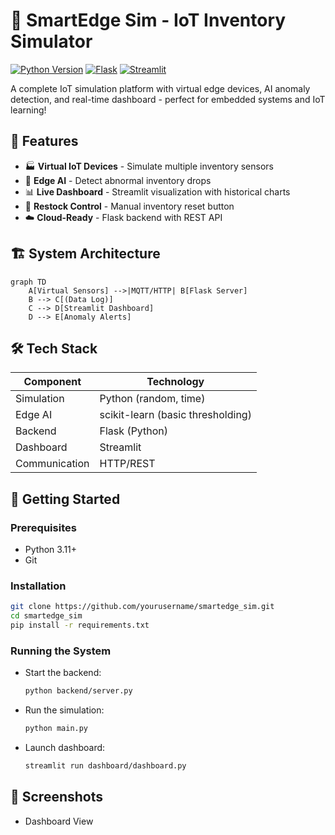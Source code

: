 # 🚀 SmartEdge Sim - IoT Inventory Simulator

[![Python Version](https://img.shields.io/badge/python-3.8%2B-blue)](https://www.python.org/)
[![Flask](https://img.shields.io/badge/Flask-2.0.1-green)](https://flask.palletsprojects.com/)
[![Streamlit](https://img.shields.io/badge/Streamlit-1.14.0-FF4B4B)](https://streamlit.io/)

A complete IoT simulation platform with virtual edge devices, AI anomaly detection, and real-time dashboard - perfect for embedded systems and IoT learning!

## 🌟 Features

- 🏭 **Virtual IoT Devices** - Simulate multiple inventory sensors
- 🧠 **Edge AI** - Detect abnormal inventory drops
- 📊 **Live Dashboard** - Streamlit visualization with historical charts
- 🔄 **Restock Control** - Manual inventory reset button
- ☁️ **Cloud-Ready** - Flask backend with REST API

## 🏗 System Architecture

```mermaid
graph TD
    A[Virtual Sensors] -->|MQTT/HTTP| B[Flask Server]
    B --> C[(Data Log)]
    C --> D[Streamlit Dashboard]
    D --> E[Anomaly Alerts]
```

## 🛠️ Tech Stack

| Component      | Technology                        |
|----------------|-----------------------------------|
| Simulation     | Python (random, time)             |
| Edge AI        | scikit-learn (basic thresholding) |
| Backend        | Flask (Python)                    |
| Dashboard      | Streamlit                         |
| Communication  | HTTP/REST                         |

## 🚀 Getting Started

### Prerequisites
- Python 3.11+
- Git

### Installation
```bash
git clone https://github.com/yourusername/smartedge_sim.git
cd smartedge_sim
pip install -r requirements.txt
```

### Running the System

- Start the backend:
  ```bash
  python backend/server.py
  ```
- Run the simulation:
  ```bash
  python main.py
  ```
- Launch dashboard:
  ```bash
  streamlit run dashboard/dashboard.py
  ```

## 📸 Screenshots

- Dashboard View
  
